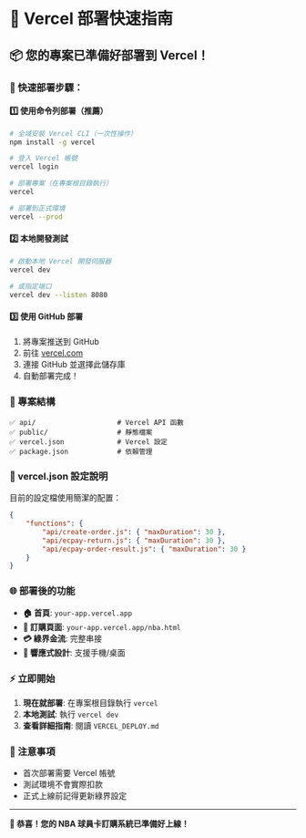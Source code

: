 # 🚀 Vercel 部署快速指南

## 📦 您的專案已準備好部署到 Vercel！

### 🎯 快速部署步驟：

#### 1️⃣ 使用命令列部署（推薦）

```bash
# 全域安裝 Vercel CLI（一次性操作）
npm install -g vercel

# 登入 Vercel 帳號
vercel login

# 部署專案（在專案根目錄執行）
vercel

# 部署到正式環境
vercel --prod
```

#### 2️⃣ 本地開發測試

```bash
# 啟動本地 Vercel 開發伺服器
vercel dev

# 或指定端口
vercel dev --listen 8080
```

#### 3️⃣ 使用 GitHub 部署

1. 將專案推送到 GitHub
2. 前往 [vercel.com](https://vercel.com)
3. 連接 GitHub 並選擇此儲存庫
4. 自動部署完成！

### 📁 專案結構

```
✅ api/                    # Vercel API 函數
✅ public/                 # 靜態檔案
✅ vercel.json             # Vercel 設定
✅ package.json            # 依賴管理
```

### 🔧 vercel.json 設定說明

目前的設定檔使用簡潔的配置：

```json
{
    "functions": {
        "api/create-order.js": { "maxDuration": 30 },
        "api/ecpay-return.js": { "maxDuration": 30 },
        "api/ecpay-order-result.js": { "maxDuration": 30 }
    }
}
```

### 🌐 部署後的功能

-   **🏠 首頁**: `your-app.vercel.app`
-   **🏀 訂購頁面**: `your-app.vercel.app/nba.html`
-   **💳 綠界金流**: 完整串接
-   **📱 響應式設計**: 支援手機/桌面

### ⚡ 立即開始

1. **現在就部署**: 在專案根目錄執行 `vercel`
2. **本地測試**: 執行 `vercel dev`
3. **查看詳細指南**: 閱讀 `VERCEL_DEPLOY.md`

### 🔧 注意事項

-   首次部署需要 Vercel 帳號
-   測試環境不會實際扣款
-   正式上線前記得更新綠界設定

---

**🎉 恭喜！您的 NBA 球員卡訂購系統已準備好上線！**
